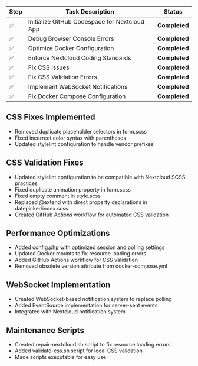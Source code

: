 | Step | Task Description | Status |
|------|-----------------|--------|
| ✅ | Initialize GitHub Codespace for Nextcloud App | **Completed** |
| ✅ | Debug Browser Console Errors | **Completed** |
| ✅ | Optimize Docker Configuration | **Completed** |
| ✅ | Enforce Nextcloud Coding Standards | **Completed** |
| ✅ | Fix CSS Issues | **Completed** |
| ✅ | Fix CSS Validation Errors | **Completed** |
| ✅ | Implement WebSocket Notifications | **Completed** |
| ✅ | Fix Docker Compose Configuration | **Completed** |

## CSS Fixes Implemented
- Removed duplicate placeholder selectors in form.scss
- Fixed incorrect color syntax with parentheses
- Updated stylelint configuration to handle vendor prefixes

## CSS Validation Fixes
- Updated stylelint configuration to be compatible with Nextcloud SCSS practices
- Fixed duplicate animation property in form.scss
- Fixed empty comment in style.scss
- Replaced @extend with direct property declarations in datepicker/index.scss
- Created GitHub Actions workflow for automated CSS validation

## Performance Optimizations
- Added config.php with optimized session and polling settings
- Updated Docker mounts to fix resource loading errors
- Added GitHub Actions workflow for CSS validation
- Removed obsolete version attribute from docker-compose.yml

## WebSocket Implementation
- Created WebSocket-based notification system to replace polling
- Added EventSource implementation for server-sent events
- Integrated with Nextcloud notification system

## Maintenance Scripts
- Created repair-nextcloud.sh script to fix resource loading errors
- Added validate-css.sh script for local CSS validation
- Made scripts executable for easy use
